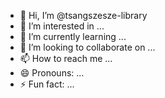 - 👋 Hi, I’m @tsangszesze-library
- 👀 I’m interested in ...
- 🌱 I’m currently learning ...
- 💞️ I’m looking to collaborate on ...
- 📫 How to reach me ...
- 😄 Pronouns: ...
- ⚡ Fun fact: ...

<!---
tsangszesze-library/tsangszesze-library is a ✨ special ✨ repository because its `README.md` (this file) appears on your GitHub profile.
You can click the Preview link to take a look at your changes.
--->
